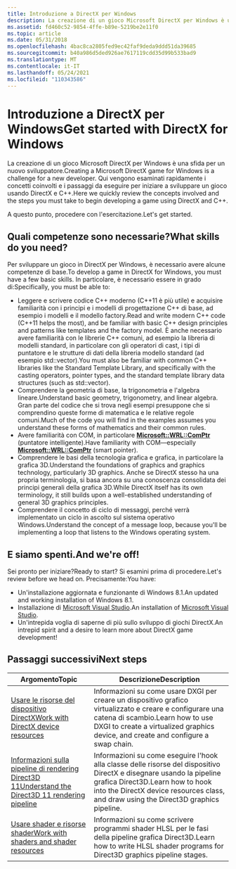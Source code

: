 ```yaml
---
title: Introduzione a DirectX per Windows
description: La creazione di un gioco Microsoft DirectX per Windows è una sfida per un nuovo sviluppatore. Qui vengono esaminati rapidamente i concetti coinvolti e i passaggi da eseguire per iniziare a sviluppare un gioco usando DirectX e C++.
ms.assetid: fd460c52-9854-4ffe-b89e-5219be2e11f0
ms.topic: article
ms.date: 05/31/2018
ms.openlocfilehash: 4bac8ca2805fed9ec42faf9deda9ddd51da39685
ms.sourcegitcommit: b40a986d5ded926ae7617119cdd35d99b533bad9
ms.translationtype: MT
ms.contentlocale: it-IT
ms.lasthandoff: 05/24/2021
ms.locfileid: "110343586"
---
```

# <a name="get-started-with-directx-for-windows"></a><span data-ttu-id="74233-104">Introduzione a DirectX per Windows</span><span class="sxs-lookup"><span data-stu-id="74233-104">Get started with DirectX for Windows</span></span>

<span data-ttu-id="74233-105">La creazione di un gioco Microsoft DirectX per Windows è una sfida per un nuovo sviluppatore.</span><span class="sxs-lookup"><span data-stu-id="74233-105">Creating a Microsoft DirectX game for Windows is a challenge for a new developer.</span></span> <span data-ttu-id="74233-106">Qui vengono esaminati rapidamente i concetti coinvolti e i passaggi da eseguire per iniziare a sviluppare un gioco usando DirectX e C++.</span><span class="sxs-lookup"><span data-stu-id="74233-106">Here we quickly review the concepts involved and the steps you must take to begin developing a game using DirectX and C++.</span></span>

<span data-ttu-id="74233-107">A questo punto, procedere con l'esercitazione.</span><span class="sxs-lookup"><span data-stu-id="74233-107">Let's get started.</span></span>

## <a name="what-skills-do-you-need"></a><span data-ttu-id="74233-108">Quali competenze sono necessarie?</span><span class="sxs-lookup"><span data-stu-id="74233-108">What skills do you need?</span></span>

<span data-ttu-id="74233-109">Per sviluppare un gioco in DirectX per Windows, è necessario avere alcune competenze di base.</span><span class="sxs-lookup"><span data-stu-id="74233-109">To develop a game in DirectX for Windows, you must have a few basic skills.</span></span> <span data-ttu-id="74233-110">In particolare, è necessario essere in grado di:</span><span class="sxs-lookup"><span data-stu-id="74233-110">Specifically, you must be able to:</span></span>

-   <span data-ttu-id="74233-111">Leggere e scrivere codice C++ moderno (C++11 è più utile) e acquisire familiarità con i principi e i modelli di progettazione C++ di base, ad esempio i modelli e il modello factory.</span><span class="sxs-lookup"><span data-stu-id="74233-111">Read and write modern C++ code (C++11 helps the most), and be familiar with basic C++ design principles and patterns like templates and the factory model.</span></span> <span data-ttu-id="74233-112">È anche necessario avere familiarità con le librerie C++ comuni, ad esempio la libreria di modelli standard, in particolare con gli operatori di cast, i tipi di puntatore e le strutture di dati della libreria modello standard (ad esempio std::vector).</span><span class="sxs-lookup"><span data-stu-id="74233-112">You must also be familiar with common C++ libraries like the Standard Template Library, and specifically with the casting operators, pointer types, and the standard template library data structures (such as std::vector).</span></span>
-   <span data-ttu-id="74233-113">Comprendere la geometria di base, la trigonometria e l'algebra lineare.</span><span class="sxs-lookup"><span data-stu-id="74233-113">Understand basic geometry, trigonometry, and linear algebra.</span></span> <span data-ttu-id="74233-114">Gran parte del codice che si trova negli esempi presuppone che si comprendino queste forme di matematica e le relative regole comuni.</span><span class="sxs-lookup"><span data-stu-id="74233-114">Much of the code you will find in the examples assumes you understand these forms of mathematics and their common rules.</span></span>
-   <span data-ttu-id="74233-115">Avere familiarità con COM, in particolare [**Microsoft::WRL::ComPtr**](/previous-versions/visualstudio/visual-studio-2012/br244983(v=vs.110)) (puntatore intelligente).</span><span class="sxs-lookup"><span data-stu-id="74233-115">Have familiarity with COM—especially [**Microsoft::WRL::ComPtr**](/previous-versions/visualstudio/visual-studio-2012/br244983(v=vs.110)) (smart pointer).</span></span>
-   <span data-ttu-id="74233-116">Comprendere le basi della tecnologia grafica e grafica, in particolare la grafica 3D.</span><span class="sxs-lookup"><span data-stu-id="74233-116">Understand the foundations of graphics and graphics technology, particularly 3D graphics.</span></span> <span data-ttu-id="74233-117">Anche se DirectX stesso ha una propria terminologia, si basa ancora su una conoscenza consolidata dei principi generali della grafica 3D.</span><span class="sxs-lookup"><span data-stu-id="74233-117">While DirectX itself has its own terminology, it still builds upon a well-established understanding of general 3D graphics principles.</span></span>
-   <span data-ttu-id="74233-118">Comprendere il concetto di ciclo di messaggi, perché verrà implementato un ciclo in ascolto sul sistema operativo Windows.</span><span class="sxs-lookup"><span data-stu-id="74233-118">Understand the concept of a message loop, because you'll be implementing a loop that listens to the Windows operating system.</span></span>

## <a name="and-were-off"></a><span data-ttu-id="74233-119">E siamo spenti.</span><span class="sxs-lookup"><span data-stu-id="74233-119">And we're off!</span></span>

<span data-ttu-id="74233-120">Sei pronto per iniziare?</span><span class="sxs-lookup"><span data-stu-id="74233-120">Ready to start?</span></span> <span data-ttu-id="74233-121">Si esamini prima di procedere.</span><span class="sxs-lookup"><span data-stu-id="74233-121">Let's review before we head on.</span></span> <span data-ttu-id="74233-122">Precisamente:</span><span class="sxs-lookup"><span data-stu-id="74233-122">You have:</span></span>

-   <span data-ttu-id="74233-123">Un'installazione aggiornata e funzionante di Windows 8.1.</span><span class="sxs-lookup"><span data-stu-id="74233-123">An updated and working installation of Windows 8.1.</span></span>
-   <span data-ttu-id="74233-124">Installazione di [Microsoft Visual Studio](https://visualstudio.microsoft.com/downloads/download-visual-studio-vs).</span><span class="sxs-lookup"><span data-stu-id="74233-124">An installation of [Microsoft Visual Studio](https://visualstudio.microsoft.com/downloads/download-visual-studio-vs).</span></span>
-   <span data-ttu-id="74233-125">Un'intrepida voglia di saperne di più sullo sviluppo di giochi DirectX.</span><span class="sxs-lookup"><span data-stu-id="74233-125">An intrepid spirit and a desire to learn more about DirectX game development!</span></span>

## <a name="next-steps"></a><span data-ttu-id="74233-126">Passaggi successivi</span><span class="sxs-lookup"><span data-stu-id="74233-126">Next steps</span></span>



| <span data-ttu-id="74233-127">Argomento</span><span class="sxs-lookup"><span data-stu-id="74233-127">Topic</span></span>                                                                                                   | <span data-ttu-id="74233-128">Descrizione</span><span class="sxs-lookup"><span data-stu-id="74233-128">Description</span></span>                                                                                                           |
|----------------------------------------------------------------------------------------------------|-----------------------------------------------------------------------------------------------------------|
| [<span data-ttu-id="74233-129">Usare le risorse del dispositivo DirectX</span><span class="sxs-lookup"><span data-stu-id="74233-129">Work with DirectX device resources</span></span>](work-with-dxgi.md)                                           | <span data-ttu-id="74233-130">Informazioni su come usare DXGI per creare un dispositivo grafico virtualizzato e creare e configurare una catena di scambio.</span><span class="sxs-lookup"><span data-stu-id="74233-130">Learn how to use DXGI to create a virtualized graphics device, and create and configure a swap chain.</span></span>     |
| [<span data-ttu-id="74233-131">Informazioni sulla pipeline di rendering Direct3D 11</span><span class="sxs-lookup"><span data-stu-id="74233-131">Understand the Direct3D 11 rendering pipeline</span></span>](understand-the-directx-11-2-graphics-pipeline.md) | <span data-ttu-id="74233-132">Informazioni su come eseguire l'hook alla classe delle risorse del dispositivo DirectX e disegnare usando la pipeline grafica Direct3D.</span><span class="sxs-lookup"><span data-stu-id="74233-132">Learn how to hook into the DirectX device resources class, and draw using the Direct3D graphics pipeline.</span></span> |
| [<span data-ttu-id="74233-133">Usare shader e risorse shader</span><span class="sxs-lookup"><span data-stu-id="74233-133">Work with shaders and shader resources</span></span>](work-with-shaders-and-shader-resources.md)               | <span data-ttu-id="74233-134">Informazioni su come scrivere programmi shader HLSL per le fasi della pipeline grafica Direct3D.</span><span class="sxs-lookup"><span data-stu-id="74233-134">Learn how to write HLSL shader programs for Direct3D graphics pipeline stages.</span></span>                            |



 

 

 